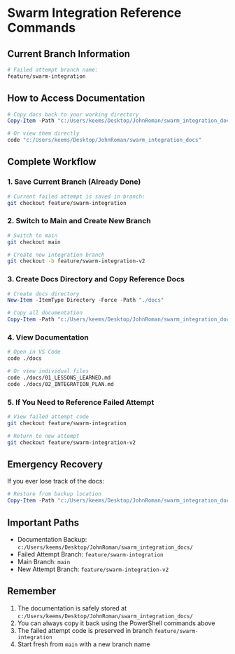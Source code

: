 # Swarm Integration Reference Commands

## Current Branch Information
```bash
# Failed attempt branch name:
feature/swarm-integration
```

## How to Access Documentation
```powershell
# Copy docs back to your working directory
Copy-Item -Path "c:/Users/keems/Desktop/JohnRoman/swarm_integration_docs/*" -Destination "./docs" -Recurse

# Or view them directly
code "c:/Users/keems/Desktop/JohnRoman/swarm_integration_docs"
```

## Complete Workflow

### 1. Save Current Branch (Already Done)
```bash
# Current failed attempt is saved in branch:
git checkout feature/swarm-integration
```

### 2. Switch to Main and Create New Branch
```bash
# Switch to main
git checkout main

# Create new integration branch
git checkout -b feature/swarm-integration-v2
```

### 3. Create Docs Directory and Copy Reference Docs
```powershell
# Create docs directory
New-Item -ItemType Directory -Force -Path "./docs"

# Copy all documentation
Copy-Item -Path "c:/Users/keems/Desktop/JohnRoman/swarm_integration_docs/*" -Destination "./docs" -Recurse
```

### 4. View Documentation
```bash
# Open in VS Code
code ./docs

# Or view individual files
code ./docs/01_LESSONS_LEARNED.md
code ./docs/02_INTEGRATION_PLAN.md
```

### 5. If You Need to Reference Failed Attempt
```bash
# View failed attempt code
git checkout feature/swarm-integration

# Return to new attempt
git checkout feature/swarm-integration-v2
```

## Emergency Recovery
If you ever lose track of the docs:
```powershell
# Restore from backup location
Copy-Item -Path "c:/Users/keems/Desktop/JohnRoman/swarm_integration_docs/*" -Destination "./docs" -Recurse
```

## Important Paths
- Documentation Backup: `c:/Users/keems/Desktop/JohnRoman/swarm_integration_docs/`
- Failed Attempt Branch: `feature/swarm-integration`
- Main Branch: `main`
- New Attempt Branch: `feature/swarm-integration-v2`

## Remember
1. The documentation is safely stored at `c:/Users/keems/Desktop/JohnRoman/swarm_integration_docs/`
2. You can always copy it back using the PowerShell commands above
3. The failed attempt code is preserved in branch `feature/swarm-integration`
4. Start fresh from `main` with a new branch name
